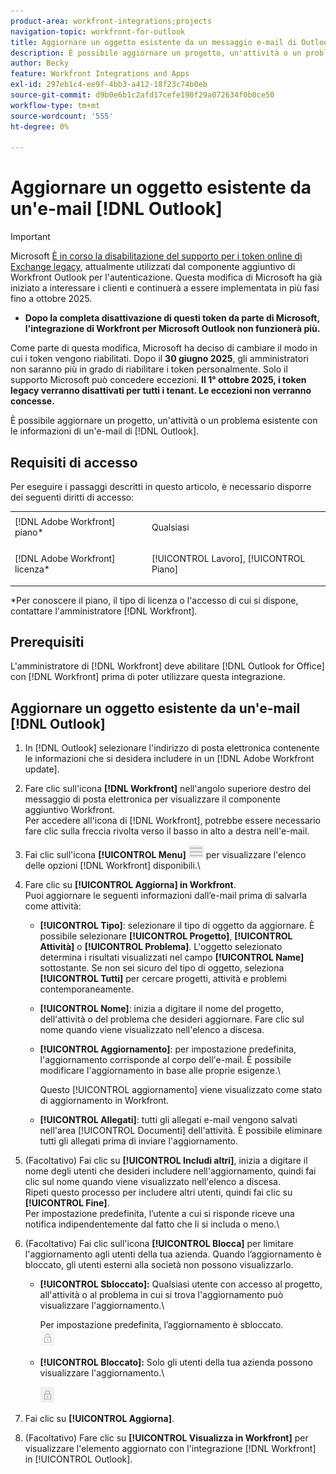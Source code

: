 ```yaml
---
product-area: workfront-integrations;projects
navigation-topic: workfront-for-outlook
title: Aggiornare un oggetto esistente da un messaggio e-mail di Outlook
description: È possibile aggiornare un progetto, un'attività o un problema esistente con le informazioni contenute in un messaggio e-mail di Outlook.
author: Becky
feature: Workfront Integrations and Apps
exl-id: 297eb1c4-ee9f-4bb3-a412-18f23c74b0eb
source-git-commit: d9b0e6b1c2afd17cefe190f29a072634f0b0ce50
workflow-type: tm+mt
source-wordcount: '555'
ht-degree: 0%

---
```


# Aggiornare un oggetto esistente da un&#39;e-mail [!DNL Outlook]

>[!IMPORTANT]
>
>Microsoft [È in corso la disabilitazione del supporto per i token online di Exchange legacy](https://learn.microsoft.com/en-us/office/dev/add-ins/outlook/faq-nested-app-auth-outlook-legacy-tokens), attualmente utilizzati dal componente aggiuntivo di Workfront Outlook per l&#39;autenticazione. Questa modifica di Microsoft ha già iniziato a interessare i clienti e continuerà a essere implementata in più fasi fino a ottobre 2025.
>
>* **Dopo la completa disattivazione di questi token da parte di Microsoft, l&#39;integrazione di Workfront per Microsoft Outlook non funzionerà più.**
>
>Come parte di questa modifica, Microsoft ha deciso di cambiare il modo in cui i token vengono riabilitati. Dopo il **30 giugno 2025**, gli amministratori non saranno più in grado di riabilitare i token personalmente. Solo il supporto Microsoft può concedere eccezioni. **Il 1° ottobre 2025, i token legacy verranno disattivati per tutti i tenant. Le eccezioni non verranno concesse.**

È possibile aggiornare un progetto, un&#39;attività o un problema esistente con le informazioni di un&#39;e-mail di [!DNL Outlook].

## Requisiti di accesso

Per eseguire i passaggi descritti in questo articolo, è necessario disporre dei seguenti diritti di accesso:

<table style="table-layout:auto"> 
 <col> 
 <col> 
 <tbody> 
  <tr> 
   <td role="rowheader">[!DNL Adobe Workfront] piano*</td> 
   <td> <p>Qualsiasi</p> </td> 
  </tr> 
  <tr> 
   <td role="rowheader">[!DNL Adobe Workfront] licenza*</td> 
   <td> <p>[!UICONTROL Lavoro], [!UICONTROL Piano]</p> </td> 
  </tr> 
 </tbody> 
</table>

&#42;Per conoscere il piano, il tipo di licenza o l&#39;accesso di cui si dispone, contattare l&#39;amministratore [!DNL Workfront].

## Prerequisiti

L&#39;amministratore di [!DNL Workfront] deve abilitare [!DNL Outlook for Office] con [!DNL Workfront] prima di poter utilizzare questa integrazione.

## Aggiornare un oggetto esistente da un&#39;e-mail [!DNL Outlook]

1. In [!DNL Outlook] selezionare l&#39;indirizzo di posta elettronica contenente le informazioni che si desidera includere in un [!DNL Adobe Workfront update].
1. Fare clic sull&#39;icona **[!DNL Workfront]** nell&#39;angolo superiore destro del messaggio di posta elettronica per visualizzare il componente aggiuntivo Workfront.\
   Per accedere all&#39;icona di [!DNL Workfront], potrebbe essere necessario fare clic sulla freccia rivolta verso il basso in alto a destra nell&#39;e-mail.

1. Fai clic sull&#39;icona **[!UICONTROL Menu]** ![o365_addin_menu_icon.png](assets/o365-addin-menu2-icon.png) per visualizzare l&#39;elenco delle opzioni [!DNL Workfront] disponibili.\


1. Fare clic su **[!UICONTROL Aggiorna] in Workfront**.\
   Puoi aggiornare le seguenti informazioni dall’e-mail prima di salvarla come attività:

   * **[!UICONTROL Tipo]**: selezionare il tipo di oggetto da aggiornare. È possibile selezionare **[!UICONTROL Progetto]**, **[!UICONTROL Attività]** o **[!UICONTROL Problema]**. L&#39;oggetto selezionato determina i risultati visualizzati nel campo **[!UICONTROL Name]** sottostante. Se non sei sicuro del tipo di oggetto, seleziona **[!UICONTROL Tutti]** per cercare progetti, attività e problemi contemporaneamente.

   * **[!UICONTROL Nome]**: inizia a digitare il nome del progetto, dell&#39;attività o del problema che desideri aggiornare. Fare clic sul nome quando viene visualizzato nell&#39;elenco a discesa.
   * **[!UICONTROL Aggiornamento]**: per impostazione predefinita, l&#39;aggiornamento corrisponde al corpo dell&#39;e-mail. È possibile modificare l&#39;aggiornamento in base alle proprie esigenze.\

     Questo [!UICONTROL aggiornamento] viene visualizzato come stato di aggiornamento in Workfront.

   * **[!UICONTROL Allegati]**: tutti gli allegati e-mail vengono salvati nell&#39;area [!UICONTROL Documenti] dell&#39;attività. È possibile eliminare tutti gli allegati prima di inviare l&#39;aggiornamento.

1. (Facoltativo) Fai clic su **[!UICONTROL Includi altri]**, inizia a digitare il nome degli utenti che desideri includere nell&#39;aggiornamento, quindi fai clic sul nome quando viene visualizzato nell&#39;elenco a discesa.\
   Ripeti questo processo per includere altri utenti, quindi fai clic su **[!UICONTROL Fine]**.\
   Per impostazione predefinita, l’utente a cui si risponde riceve una notifica indipendentemente dal fatto che li si includa o meno.\

1. (Facoltativo) Fai clic sull&#39;icona **[!UICONTROL Blocca]** per limitare l&#39;aggiornamento agli utenti della tua azienda. Quando l’aggiornamento è bloccato, gli utenti esterni alla società non possono visualizzarlo.

   * **[!UICONTROL Sbloccato]:** Qualsiasi utente con accesso al progetto, all&#39;attività o al problema in cui si trova l&#39;aggiornamento può visualizzare l&#39;aggiornamento.\

     Per impostazione predefinita, l’aggiornamento è sbloccato.\
      ![o365_addin_unlock.png](assets/o365-addin-unlock.png)

   * **[!UICONTROL Bloccato]:** Solo gli utenti della tua azienda possono visualizzare l&#39;aggiornamento.\

     ![o365_addin_lock.png](assets/o365-addin-lock.png)

1. Fai clic su **[!UICONTROL Aggiorna]**.
1. (Facoltativo) Fare clic su **[!UICONTROL Visualizza in Workfront]** per visualizzare l&#39;elemento aggiornato con l&#39;integrazione [!DNL Workfront] in [!UICONTROL Outlook].
